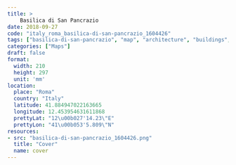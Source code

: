 ```yaml
---
title: > 
    Basilica di San Pancrazio
date: 2018-09-27
code: "italy_roma_basilica-di-san-pancrazio_1604426"
tags: ["basilica-di-san-pancrazio", "map", "architecture", "buildings", "Roma", "Italy"]
categories: ["Maps"]
draft: false
format:
  width: 210
  height: 297
  unit: 'mm'
location:
  place: "Roma"
  country: "Italy"
  latitude: 41.884947022163665
  longitude: 12.453954631611868
  prettyLat: "12\u00b027'14.23\"E"
  prettyLon: "41\u00b053'5.809\"N"
resources:
- src: "basilica-di-san-pancrazio_1604426.png"
  title: "Cover"
  name: cover
---
```

